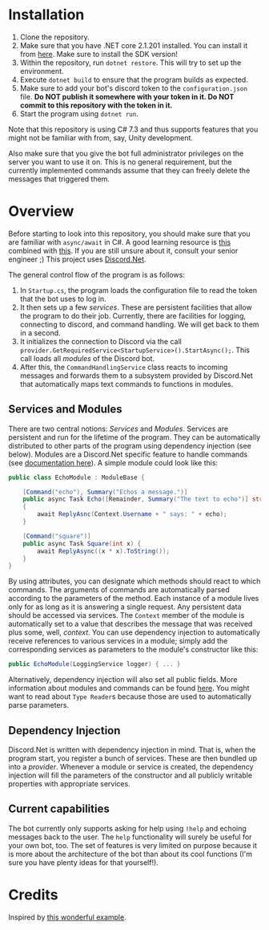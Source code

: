 # Installation
 1. Clone the repository.
 2. Make sure that you have .NET core 2.1.201 installed. You can install it from [here](https://github.com/dotnet/core/blob/master/release-notes/download-archives/2.1.201-sdk-download.md). Make sure to install the SDK version!
 3. Within the repository, run `dotnet restore`. This will try to set up the environment.
 4. Execute `dotnet build` to ensure that the program builds as expected.
 5. Make sure to add your bot's discord token to the `configuration.json` file. **Do NOT publish it somewhere with your token in it. Do NOT commit to this repository with the token in it.**
 6. Start the program using `dotnet run`.

Note that this repository is using C# 7.3 and thus supports features that you might not be familiar with from, say, Unity development.

Also make sure that you give the bot full administrator privileges on the server you want to use it on. This is no general requirement, but the currently implemented commands assume that they can freely delete the messages that triggered them.

# Overview
Before starting to look into this repository, you should make sure that you are familiar with `async/await` in C#. A good learning resource is [this](https://docs.microsoft.com/en-us/dotnet/csharp/programming-guide/concepts/async/index) combined with [this](https://docs.microsoft.com/en-us/dotnet/standard/async-in-depth). If you are still unsure about it, consult your senior engineer ;)
This project uses [Discord.Net](https://github.com/RogueException/Discord.Net).

The general control flow of the program is as follows:
1. In `Startup.cs`, the program loads the configuration file to read the token that the bot uses to log in.
2. It then sets up a few *services*. These are persistent facilities that allow the program to do their job. Currently, there are facilities for logging, connecting to discord, and command handling. We will get back to them in a second.
3. It initializes the connection to Discord via the call `provider.GetRequiredService<StartupService>().StartAsync();`. This call loads all *modules* of the Discord bot.
4. After this, the `CommandHandlingService` class reacts to incoming messages and forwards them to a subsystem provided by Discord.Net that automatically maps text commands to functions in modules.

## Services and Modules
There are two central notions: *Services* and *Modules*.
Services are persistent and run for the lifetime of the program. They can be automatically distributed to other parts of the program using dependency injection (see below).
Modules are a Discord.Net specific feature to handle commands (see [documentation here](https://discord.foxbot.me/docs/guides/commands/commands.html)). A simple module could look like this:

```csharp
public class EchoModule : ModuleBase {

    [Command("echo"), Summary("Echos a message.")]
    public async Task Echo([Remainder, Summary("The text to echo")] string echo)
    {
        await ReplyAsnc(Context.Username + " says: " + echo);
    }

    [Command("square")]
    public async Task Square(int x) {
        await ReplyAsync((x * x).ToString());
    }
}
```

By using attributes, you can designate which methods should react to which commands. The arguments of commands are automatically parsed according to the parameters of the method. Each instance of a module lives only for as long as it is answering a single request. Any persistent data should be accessed via services. The `Context` member of the module is automatically set to a value that describes the message that was received plus some, well, *context*. You can use dependency injection to automatically receive references to various services in a module; simply add the corresponding services as parameters to the module's constructor like this:
```csharp
public EchoModule(LoggingService logger) { ... }
```
Alternatively, dependency injection will also set all public fields.
More information about modules and commands can be found [here](https://discord.foxbot.me/docs/guides/commands/commands.html). You might want to read about `Type Reader`s because those are used to automatically parse parameters.

## Dependency Injection
Discord.Net is written with dependency injection in mind. That is, when the program start, you register a bunch of services. These are then bundled up into a *provider*. Whenever a module or service is created, the dependency injection will fill the parameters of the constructor and all publicly writable properties with appropriate services.

## Current capabilities
The bot currently only supports asking for help using `!help` and echoing messages back to the user. The `help` functionality will surely be useful for your own bot, too. The set of features is very limited on purpose because it is more about the architecture of the bot than about its cool functions (I'm sure you have plenty ideas for that yourself!).

# Credits
Inspired by [this wonderful example](https://github.com/Aux/Discord.Net-Example).